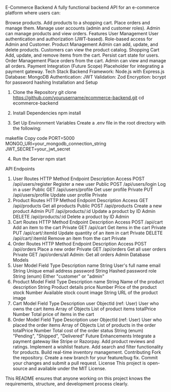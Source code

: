 E-Commerce Backend
A fully functional backend API for an e-commerce platform where users can:

Browse products.
Add products to a shopping cart.
Place orders and manage them.
Manage user accounts (admin and customer roles).
Admin can manage products and view orders.
Features
User Management
User authentication and authorization (JWT-based).
Role-based access for Admin and Customer.
Product Management
Admin can add, update, and delete products.
Customers can view the product catalog.
Shopping Cart
Add, update, and remove items from the cart.
Persist cart state for users.
Order Management
Place orders from the cart.
Admin can view and manage all orders.
Payment Integration (Future Scope)
Placeholder for integrating a payment gateway.
Tech Stack
Backend Framework: Node.js with Express.js
Database: MongoDB
Authentication: JWT
Validation: Zod
Encryption: bcrypt for password hashing
Installation and Setup
1. Clone the Repository
git clone https://github.com/yourusername/ecommerce-backend.git
cd ecommerce-backend

2. Install Dependencies
npm install

3. Set Up Environment Variables
Create a .env file in the root directory with the following:

makefile
Copy code
PORT=5000
MONGO_URI=your_mongodb_connection_string
JWT_SECRET=your_jwt_secret

4. Run the Server
npm start

API Endpoints
1. User Routes
HTTP Method	Endpoint	Description	Access
POST	/api/users/register	Register a new user	Public
POST	/api/users/login	Log in a user	Public
GET	/api/users/profile	Get user profile	Private
PUT	/api/users/profile	Update user profile	Private
2. Product Routes
HTTP Method	Endpoint	Description	Access
GET	/api/products	Get all products	Public
POST	/api/products	Create a new product	Admin
PUT	/api/products/:id	Update a product by ID	Admin
DELETE	/api/products/:id	Delete a product by ID	Admin
3. Cart Routes
HTTP Method	Endpoint	Description	Access
POST	/api/cart	Add an item to the cart	Private
GET	/api/cart	Get items in the cart	Private
PUT	/api/cart/:itemId	Update quantity of an item in cart	Private
DELETE	/api/cart/:itemId	Remove an item from the cart	Private
4. Order Routes
HTTP Method	Endpoint	Description	Access
POST	/api/orders	Place a new order	Private
GET	/api/orders	Get all user orders	Private
GET	/api/orders/all	Admin: Get all orders	Admin
Database Models
1. User Model
Field	Type	Description
name	String	User's full name
email	String	Unique email address
password	String	Hashed password
role	String (enum)	Either "customer" or "admin"
2. Product Model
Field	Type	Description
name	String	Name of the product
description	String	Product details
price	Number	Price of the product
stock	Number	Available stock count
image	String	URL of the product image
3. Cart Model
Field	Type	Description
user	ObjectId (ref: User)	User who owns the cart
items	Array of Objects	List of product items
totalPrice	Number	Total price of items in the cart
4. Order Model
Field	Type	Description
user	ObjectId (ref: User)	User who placed the order
items	Array of Objects	List of products in the order
totalPrice	Number	Total cost of the order
status	String (enum)	"Pending", "Shipped", "Delivered"
Future Enhancements
Integrate a payment gateway like Stripe or Razorpay.
Add product reviews and ratings.
Implement a wishlist feature.
Add search and filter functionality for products.
Build real-time inventory management.
Contributing
Fork the repository.
Create a new branch for your feature/bug fix.
Commit your changes and submit a pull request.
License
This project is open-source and available under the MIT License.

This README ensures that anyone working on this project knows the requirements, structure, and development process clearly.